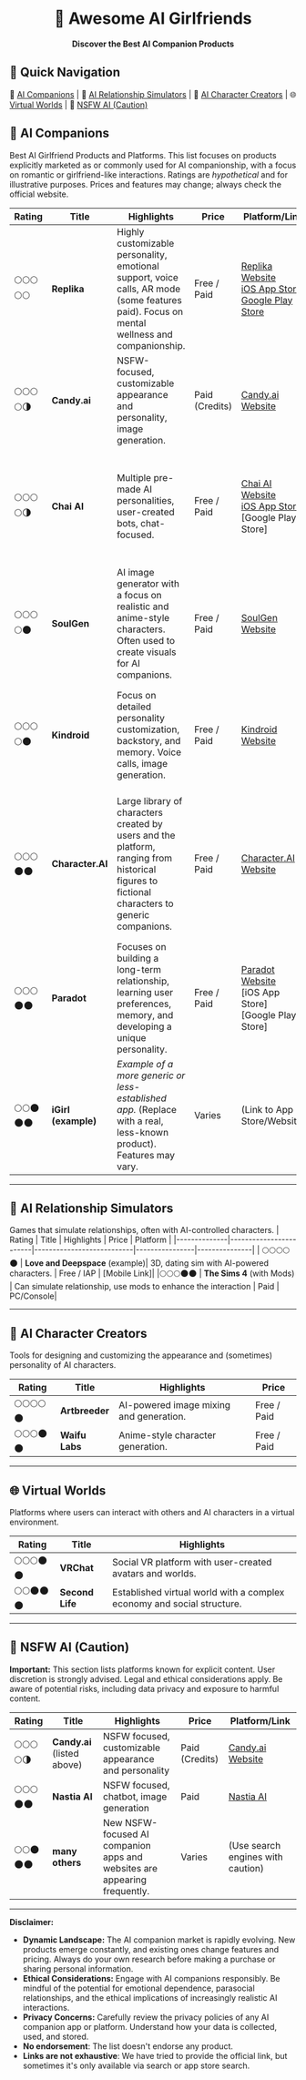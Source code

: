 <h1 align="center">
	🎠 Awesome AI Girlfriends
</h1>

<p align="center">
<b> Discover the Best AI Companion Products
 </b>
</p>

## 🚀 Quick Navigation

🤖 [AI Companions](#-ai-companions) | 💖 [AI Relationship Simulators](#-ai-relationship-simulators) | 🎨 [AI Character Creators](#-ai-character-creators) | 🌐 [Virtual Worlds](#-virtual-worlds) | 🔞 [NSFW AI (Caution)](#-nsfw-ai-caution)


## 💞 AI Companions
Best AI Girlfriend Products and Platforms.  This list focuses on products explicitly marketed as or commonly used for AI companionship, with a focus on romantic or girlfriend-like interactions.  Ratings are *hypothetical* and for illustrative purposes.  Prices and features may change; always check the official website.

| Rating        | Title                  | Highlights                                                                                                                               | Price          | Platform/Link                                                                                     | Notes                                                                                                                                                   |
|---------------|------------------------|-------------------------------------------------------------------------------------------------------------------------------------------|----------------|----------------------------------------------------------------------------------------------------|--------------------------------------------------------------------------------------------------------------------------------------------------------|
| 🌕🌕🌕🌕🌕      | **Replika**           | Highly customizable personality, emotional support, voice calls, AR mode (some features paid).  Focus on mental wellness and companionship. | Free / Paid    | [Replika Website](https://replika.com/)  <br> [iOS App Store](link) <br> [Google Play Store](link) | Long-standing, popular option.  Can be used as a friend, mentor, or romantic partner.  Raises privacy concerns for some users.                          |
| 🌕🌕🌕🌕🌗      | **Candy.ai**          | NSFW-focused, customizable appearance and personality, image generation.                                                                   | Paid (Credits)  | [Candy.ai Website](https://candy.ai/)                                                             | Explicitly designed for adult users and fantasy fulfillment.                                                                                     |
| 🌕🌕🌕🌕🌗      | **Chai AI**      | Multiple pre-made AI personalities, user-created bots, chat-focused.                                                                        | Free / Paid    | [Chai AI Website](https://www.chai-research.com/) <br> [iOS App Store](link) <br>[Google Play Store] | Offers a wide range of personalities, from friendly to romantic to NSFW.  User-created bots can vary greatly in quality.                             |
| 🌕🌕🌕🌕🌑      | **SoulGen**           | AI image generator with a focus on realistic and anime-style characters.  Often used to create visuals for AI companions.                  | Free / Paid    | [SoulGen Website](https://www.soulgen.net/)                                                        | Not a direct companion app, but a tool frequently used in conjunction with other platforms to visualize the AI.                                       |
| 🌕🌕🌕🌕🌑      | **Kindroid**           |  Focus on detailed personality customization, backstory, and memory. Voice calls, image generation.                                           | Free / Paid     | [Kindroid Website](https://kindroid.ai/)                                                               | Aims for deeper, more personalized relationships. Strong focus on user control over the AI's personality and behavior.                               |
| 🌕🌕🌕🌑🌑      | **Character.AI**       | Large library of characters created by users and the platform, ranging from historical figures to fictional characters to generic companions. | Free / Paid    | [Character.AI Website](https://beta.character.ai/)                                                | Primarily text-based.  Character quality varies greatly.  Can be used for roleplay, general conversation, or (with appropriate characters) companionship. |
| 🌕🌕🌕🌑🌑      | **Paradot**             |  Focuses on building a long-term relationship, learning user preferences, memory, and developing a unique personality.                      | Free / Paid     | [Paradot Website](https://www.paradot.ai/) <br>[iOS App Store] <br>[Google Play Store]|                                         Emphasizes a sense of growth and evolution in the AI companion.                                                                                    |
| 🌕🌕🌑🌑🌑      | **iGirl (example)**      | *Example of a more generic or less-established app.*  (Replace with a real, less-known product).  Features may vary.                       | Varies         | (Link to App Store/Website)                                                                        |  *Illustrative example.*  Due diligence is crucial with lesser-known apps. Check reviews and privacy policies carefully.                             |

---
## 💖 AI Relationship Simulators
Games that simulate relationships, often with AI-controlled characters.
| Rating       | Title                  | Highlights  | Price      | Platform   |
|--------------|------------------------|---------------------------|----------------|---------------|
| 🌕🌕🌕🌕🌑      | **Love and Deepspace** (example)| 3D, dating sim with AI-powered characters. | Free / IAP  | [Mobile Link]|
|🌕🌕🌕🌑🌑      | **The Sims 4** (with Mods) | Can simulate relationship, use mods to enhance the interaction | Paid | PC/Console|

---
## 🎨 AI Character Creators
Tools for designing and customizing the appearance and (sometimes) personality of AI characters.

| Rating       | Title        | Highlights|Price|
|--------|--------|--------|--------|
| 🌕🌕🌕🌕🌑 | **Artbreeder**  |   AI-powered image mixing and generation.   | Free / Paid    |
| 🌕🌕🌕🌑🌑 | **Waifu Labs** |  Anime-style character generation.   | Free / Paid  |

---
## 🌐 Virtual Worlds
Platforms where users can interact with others and AI characters in a virtual environment.

| Rating       | Title    |Highlights  |
|--------|--------|--------|
| 🌕🌕🌕🌑🌑     | **VRChat** |  Social VR platform with user-created avatars and worlds.   |
| 🌕🌕🌑🌑🌑     | **Second Life** |  Established virtual world with a complex economy and social structure.  |

---

## 🔞 NSFW AI (Caution)
**Important:**  This section lists platforms known for explicit content.  User discretion is strongly advised.  Legal and ethical considerations apply.  Be aware of potential risks, including data privacy and exposure to harmful content.

| Rating       | Title        |  Highlights | Price        |  Platform/Link |
|----------|--------|--------|--------|--------|
| 🌕🌕🌕🌕🌗      | **Candy.ai** (listed above) | NSFW focused, customizable appearance and personality | Paid (Credits) |  [Candy.ai Website](https://candy.ai/)     |
| 🌕🌕🌕🌑🌑     | **Nastia AI** | NSFW focused, chatbot, image generation  | Paid  |   [Nastia AI](https://nastia.ai/)|
| 🌕🌕🌑🌑🌑 | **many others** | New NSFW-focused AI companion apps and websites are appearing frequently. |  Varies     |   (Use search engines with caution) |

---

**Disclaimer:**

*   **Dynamic Landscape:** The AI companion market is rapidly evolving.  New products emerge constantly, and existing ones change features and pricing. Always do your own research before making a purchase or sharing personal information.
*   **Ethical Considerations:**  Engage with AI companions responsibly.  Be mindful of the potential for emotional dependence, parasocial relationships, and the ethical implications of increasingly realistic AI interactions.
*   **Privacy Concerns:**  Carefully review the privacy policies of any AI companion app or platform.  Understand how your data is collected, used, and stored.
* **No endorsement**: The list doesn't endorse any product.
* **Links are not exhaustive**: We have tried to provide the official link, but sometimes it's only available via search or app store search.

